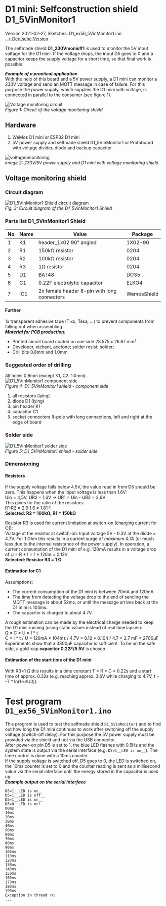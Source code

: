 # D1 mini: Selfconstruction shield D1_5VinMonitor1
Version 2021-02-27, Sketches: D1_ex56_5VinMonitor1.ino   
[--> Deutsche Version](./LIESMICH.md "Deutsche Version")   

The selfmade shield __D1_230Vmonioff1__ is used to monitor the 5V input voltage for the D1 mini. If the voltage drops, the input D5 goes to 0 and a capacitor keeps the supply voltage for a short time, so that final work is possible.   

__*Example of a practical application*__      
With the help of this board and a 5V power supply, a D1 mini can monitor a 230V voltage and send an MQTT message in case of failure. For this purpose the power supply, which supplies the D1 mini with voltage, is connected in parallel to the consumer (see figure 1).   

![Voltage monitoring circuit](./images/D1_voltagemonitoring1_circuit.png "Voltage monitoring circuit")   
_Figure 1: Circuit of the voltage monitoring shield_   

## Hardware
1. WeMos D1 mini or ESP32 D1 mini   
2. 5V power supply and selfmade shield D1_5VinMonitor1 or Protoboard with voltage divider, diode and backup capacitor   

![voltage&uuml;monitoring](./images/D1_voltagemonitoring1.png "Voltage&uuml;monitoring")   
_image 2: 230V/5V power supply and D1 mini with voltage monitoring shield_   

## Voltage monitoring shield
### Circuit diagram
 ![D1_5VinMonitor1 Shield circuit diagram](./images/D1_5VinMonitor1_Circuit.png "D1_5VinMonitor1 circuit diagram")   
_Fig. 3: Circuit diagram of the D1_5VinMonitor1 Shield_   
 
### Parts list D1_5VinMonitor1 Shield

| No | Name | Value | Package |
| ---- | -------- | ------ | -------------- |
| 1 | K1 | header_1x02 90&deg; angled | 1X02-90 | 
| 2 | R1 | 150k&#8486; resistor | 0204 | 
| 3 | R2 | 100k&#8486; resistor | 0204 | 
| 4 | R3 | 1&#8486; resistor | 0204 | 
| 5 | D1 | BAT48 | DO35 | 
| 6 | C1 | 0.22F electrolytic capacitor | ELKO4 | 
| 7 | IC1 | 2x female header 8-pin with long connectors | WemosShield |   

#### Further
1x transparent adhesive tape (Tixo, Tesa, ...) to prevent components from falling out when assembling.   
__*Material for PCB production:*__   
* Printed circuit board coated on one side 28.575 x 26.67 mm&sup2;   
* Developer, etchant, acetone; solder resist; solder;
* Drill bits 0.8mm and 1.0mm

### Suggested order of drilling
All holes 0.8mm (except K1, C2: 1.0mm).   
![D1_5VinMonitor1 component side](./images/D1_5VinMonitor1_Comp.png "D1_5VinMonitor1 component side")   
_Figure 4: D1_5VinMonitor1 shield - component side_

1. all resistors (lying)   
2. diode D1 (lying)
3. pin header K1   
4. capacitor C1   
5. socket connectors 8-pole with long connections, left and right at the edge of board   

### Solder side
![D1_5VinMonitor1 solder side](./images/D1_5VinMonitor1_Solder.png "D1_5VinMonitor1 solder side")   
_Figure 5: D1_5VinMonitor1 shield - solder side_

### Dimensioning
#### Resistors
If the supply voltage falls below 4.5V, the value read in from D5 should be zero. This happens when the input voltage is less than 1.6V:   
Uin = 4,5V, UR2 = 1,6V -> UR1 = Uin - UR2 = 2,9V   
This gives for the ratio of the resistors:   
R1:R2 = 2.9:1.6 = 1.81:1   
__Selected: R2 = 100k&Omega;, R1 = 150k&Omega;__   

Resistor R3 is used for current limitation at switch-on (charging current for C1):   
Voltage at the resistor at switch-on: Input voltage 5V - 0.3V at the diode = 4.7V. For 1 Ohm this results in a current surge of _maximum_ 4.7A (or much less due to the internal resistance of the power supply). In operation, a current consumption of the D1 mini of e.g. 120mA results in a voltage drop of U = R * I = 1 * 120m = 0,12V   
__Selected: Resistor R3 = 1 &Omega;__   

#### Estimation for C1   
Assumptions:   
* The current consumption of the D1 mini is between 70mA and 120mA.   
* The time from detecting the voltage drop to the end of sending the MQTT message is about 52ms, or until the message arrives back at the D1 mini is 104ms.   
* The capacitor is charged to about 4.7V.   

A rough estimation can be made by the electrical charge needed to keep the D1 mini running (using static values instead of real time lapses):   
Q = C * U = I * t   
C = I * t / U = 120mA * 104ms / 4.7V = 0.12 * 0.104 / 4.7 = 2.7 mF = 2700&micro;F   
Experiments show that a 3300&micro;F capacitor is sufficient. To be on the safe side, a gold-cap __capacitor 0.22F/5.5V__ is chosen.   

#### Estimation of the start time of the D1 mini   
With R3=1 &Omega; this results in a time constant T = R * C = 0.22s and a start time of approx. 0.32s (e.g. reaching approx. 3.6V while charging to 4.7V, t = -T * ln(1-u/U0)).   
   
   
# Test program `D1_ex56_5VinMonitor1.ino`   
This program is used to test the selfmade shield `D1_5VinMonitor1` and to find out how long the D1 mini continues to work after switching off the supply voltage (switch-off delay). For this purpose the 5V power supply must be provided via the shield and not via the USB connector.   
After power-on pin D5 is set to 1, the blue LED flashes with 0.5Hz and the system state is output via the serial interface (e.g. `D5=1__LED is on__`). The time control is done with a 10ms counter.   
If the supply voltage is switched off, D5 goes to 0, the LED is switched on, the 10ms counter is set to 0 and the counter reading is sent as a millisecond value via the serial interface until the energy stored in the capacitor is used up.   
__*Example output on the serial interface*__
```   
D5=1__LED is on__
D5=1__LED is off__
D5=1__LED is on__
D5=0__LED is on!
00ms
10ms
20ms
30ms
40ms
50ms
60ms
70ms
80ms
90ms
100ms
110ms
120ms
130ms
140ms
150ms
160ms
170ms
180ms
190ms
Exception in thread rx:
...
```   